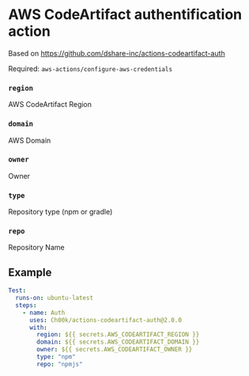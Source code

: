# AWS CodeArtifact authentification action

Based on https://github.com/dshare-inc/actions-codeartifact-auth

Required: `aws-actions/configure-aws-credentials`

### `region`

AWS CodeArtifact Region

### `domain`

AWS Domain

### `owner`

Owner

### `type`

Repository type (npm or gradle)

### `repo`

Repository Name

## Example

```yml
Test:
  runs-on: ubuntu-latest
  steps:
    - name: Auth
      uses: Ch00k/actions-codeartifact-auth@2.0.0
      with:
        region: ${{ secrets.AWS_CODEARTIFACT_REGION }}
        domain: ${{ secrets.AWS_CODEARTIFACT_DOMAIN }}
        owner: ${{ secrets.AWS_CODEARTIFACT_OWNER }}
        type: "npm"
        repo: "npmjs"
```
